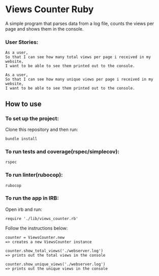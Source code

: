 # Views Counter Ruby
A simple program that parses data from a log file, counts the views per page and shows them in the console.

### User Stories:
```
As a user,
So that I can see how many total views per page i received in my website,
I want to be able to see them printed out to the console.

As a user,
So that I can see how many unique views per page i received in my website,
I want to be able to see them printed out to the console.
```

## How to use

 ### To set up the project:

 Clone this repository and then run:

 ```
 bundle install
 ```
 ### To run tests and coverage(rspec/simplecov):
 
 ```
 rspec
 ```
 
 ### To run linter(rubocop):
 
 ```
 rubocop
 ```
 
 ### To run the app in IRB:
 Open irb and run:
 ```
 require './lib/views_counter.rb'
 ```
 Follow the instructions below:
 ```
 counter = ViewsCounter.new
 => creates a new ViewsCounter instance

 counter.show_total_views('./webserver.log')
 => prints out the total views in the console

 counter.show_unique_views('./webserver.log')
 => prints out the unique views in the console

```
